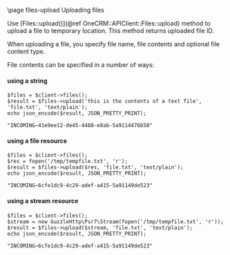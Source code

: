 \page files-upload Uploading files

Use [Files::upload()](@ref OneCRM::APIClient::Files::upload) method to upload
a file to temporary location. This method returns uploaded file ID.

When uploading a file, you specify file name, file contents and optional file content type.

File contents can be specified in a number of ways:

#### using a string

~~~~~~~~~~~~~{.php}
$files = $client->files();
$result = $files->upload('this is the contents of a text file', 'file.txt', 'text/plain');
echo json_encode($result, JSON_PRETTY_PRINT);
~~~~~~~~~~~~~

```
"INCOMING~41e9ee12-de45-4488-e8ab-5a9114476b58"
```

#### using a file resource 

~~~~~~~~~~~~~{.php}
$files = $client->files();
$res = fopen('/tmp/tempfile.txt', 'r');
$result = $files->upload($res, 'file.txt', 'text/plain');
echo json_encode($result, JSON_PRETTY_PRINT);
~~~~~~~~~~~~~

```
"INCOMING~6cfe1dc9-4c29-adef-a415-5a91149de523"
```

#### using a stream resource 

~~~~~~~~~~~~~{.php}
$files = $client->files();
$stream = new GuzzleHttp\Psr7\Stream(fopen('/tmp/tempfile.txt', 'r'));
$result = $files->upload($stream, 'file.txt', 'text/plain');
echo json_encode($result, JSON_PRETTY_PRINT);
~~~~~~~~~~~~~

```
"INCOMING~6cfe1dc9-4c29-adef-a415-5a91149de523"
```
